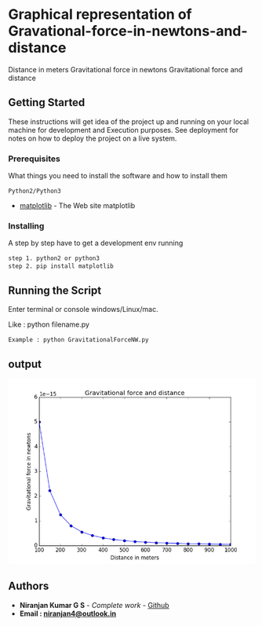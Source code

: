 # Graphical representation of Gravational-force-in-newtons-and-distance

Distance in meters 
Gravitational force in newtons
Gravitational force and distance


## Getting Started

These instructions will get idea of the project up and running on your local machine for development and Execution purposes. See deployment for notes on how to deploy the project on a live system.

### Prerequisites

What things you need to install the software and how to install them
```
Python2/Python3
```
* [matplotlib](https://pypi.python.org/pypi/matplotlib) - The Web site matplotlib


### Installing

A step by step have to get a development env running
```
step 1. python2 or python3
step 2. pip install matplotlib

```

## Running the Script

Enter terminal or console windows/Linux/mac.  

Like : python filename.py       

```
Example : python GravitationalForceNW.py
```
## output
![alt tag](./figure_1.png)

## Authors

* **Niranjan Kumar G S** - *Complete work* - [Github](https://github.com/niranjangs4)
* **Email : niranjan4@outlook.in**




